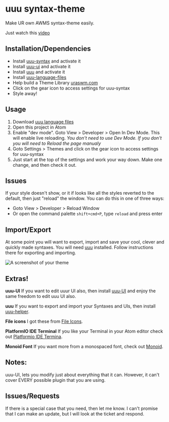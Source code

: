# uuu syntax-theme

Make UR own AWMS syntax-theme easily.

Just watch this [video]()

## Installation/Dependencies
- Install [uuu-syntax]() and activate it
- Install [uuu-ui]() and activate it
- Install [uuu]() and activate it
- Install [uuu-language-files]()
- Help build a Theme Library [uraswm.com]()
- Click on the gear icon to access settings for uuu-syntax
- Style away!


## Usage
1. Download [uuu language files]()
1. Open this project in Atom
1. Enable "dev mode". Goto View > Developer > Open In Dev Mode. This will enable live reloading. *You don't need to use Dev Mode. If you don't you will need to Reload the page manualy*
1. Goto Settings > Themes and click on the gear icon to access settings for uuu-syntax
1. Just start at the top of the settings and work your way down. Make one change, and then check it out.


## Issues
If your style doesn't show, or it if looks like all the styles reverted to the default, then just "reload" the window. You can do this in one of three ways:

- Goto View > Developer > Reload Window
- Or open the command palette `shift+cmd+P`, type `reload` and press enter


## Import/Export
At some point you will want to export, import and save your cool, clever and quickly made syntaxes. You will need [uuu]() installed. Follow instructions there for exporting and importing.



![A screenshot of your theme](https://f.cloud.github.com/assets/69169/2289498/4c3cb0ec-a009-11e3-8dbd-077ee11741e5.gif)

## Extras!

**uuu-UI**
If you want to edit uuur UI also, then install [uuu-UI]() and enjoy the same freedom to edit uuu UI also.

**uuu**
If you want to export and import your Syntaxes and UIs, then install [uuu-helper]().

**File icons**
I got these from [File Icons](https://atom.io/packages/file-icons).

**PlatformIO IDE Terminal**
If you like your Terminal in your Atom editor check out [Platformio IDE Termina](https://atom.io/packages/platformio-ide-terminal).

**Monoid Font**
If you want more from a monospaced font, check out [Monoid](https://larsenwork.com/monoid/).


## Notes:
uuu-UI, lets you modify just about everything that it can. However, it can't cover EVERY possible plugin that you are using.

## Issues/Requests
If there is a special case that you need, then let me know. I can't promise that I can make an update, but I will look at the ticket and respond.
